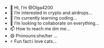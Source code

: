 - 👋 Hi, I’m @Olga4200
- 👀 I’m interested in crypto and airdrops...
- 🌱 I’m currently learning coding...
- 💞️ I’m looking to collaborate on everything...
- 📫 How to reach me dm me...
- 😄 Pronouns:she/her ...
- ⚡ Fun fact:i love cats...

<!---
Olga4200/Olga4200 is a ✨ special ✨ repository because its `README.md` (this file) appears on your GitHub profile.
You can click the Preview link to take a look at your changes.
--->
